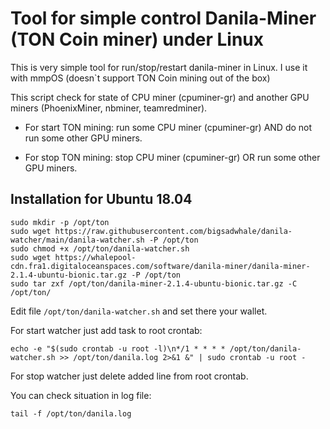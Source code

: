 # Tool for simple control Danila-Miner (TON Coin miner) under Linux

This is very simple tool for run/stop/restart danila-miner in Linux. I use it with mmpOS (doesn`t support TON Coin mining out of the box)

This script check for state of CPU miner (cpuminer-gr) and another GPU miners (PhoenixMiner, nbminer, teamredminer).

* For start TON mining: run some CPU miner (cpuminer-gr) AND do not run some other GPU miners.

* For stop TON mining: stop CPU miner (cpuminer-gr) OR run some other GPU miners.

## Installation for Ubuntu 18.04

```
sudo mkdir -p /opt/ton
sudo wget https://raw.githubusercontent.com/bigsadwhale/danila-watcher/main/danila-watcher.sh -P /opt/ton
sudo chmod +x /opt/ton/danila-watcher.sh
sudo wget https://whalepool-cdn.fra1.digitaloceanspaces.com/software/danila-miner/danila-miner-2.1.4-ubuntu-bionic.tar.gz -P /opt/ton
sudo tar zxf /opt/ton/danila-miner-2.1.4-ubuntu-bionic.tar.gz -C /opt/ton/
```

Edit file ```/opt/ton/danila-watcher.sh``` and set there your wallet.

For start watcher just add task to root crontab:

```
echo -e "$(sudo crontab -u root -l)\n*/1 * * * * /opt/ton/danila-watcher.sh >> /opt/ton/danila.log 2>&1 &" | sudo crontab -u root -
```

For stop watcher just delete added line from root crontab.

You can check situation in log file:

```
tail -f /opt/ton/danila.log
```
